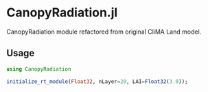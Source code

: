 # CanopyRadiation.jl
CanopyRadiation module refactored from original CliMA Land model.

## Usage
```julia
using CanopyRadiation

initialize_rt_module(Float32, nLayer=20, LAI=Float32(3.0));
```
